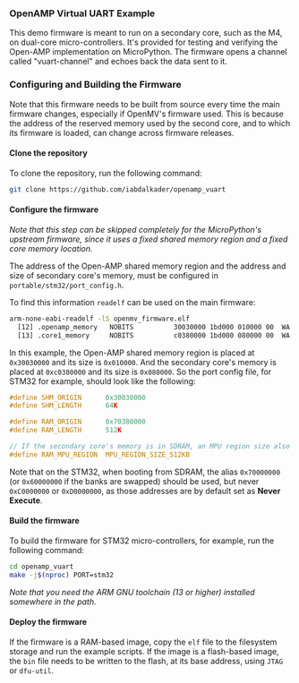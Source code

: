 ### OpenAMP Virtual UART Example

This demo firmware is meant to run on a secondary core, such as the M4, on dual-core micro-controllers. It's provided for testing and verifying the Open-AMP implementation on MicroPython. The firmware opens a channel called "vuart-channel" and echoes back the data sent to it.

### Configuring and Building the Firmware

Note that this firmware needs to be built from source every time the main firmware changes, especially if OpenMV's firmware used. This is because the address of the reserved memory used by the second core, and to which its firmware is loaded, can change across firmware releases.

#### Clone the repository
To clone the repository, run the following command:
```bash
git clone https://github.com/iabdalkader/openamp_vuart
```

#### Configure the firmware

*Note that this step can be skipped completely for the MicroPython's upstream firmware, since it uses a fixed shared memory region and a fixed core memory location.*

The address of the Open-AMP shared memory region and the address and size of secondary core's memory, must be configured in `portable/stm32/port_config.h`.

To find this information `readelf` can be used on the main firmware:
```bash
arm-none-eabi-readelf -lS openmv_firmware.elf
  [12] .openamp_memory   NOBITS          30030000 1bd000 010000 00  WA  0   0 32
  [13] .core1_memory     NOBITS          c0380000 1bd000 080000 00  WA  0   0 32
```
In this example, the Open-AMP shared memory region is placed at `0x30030000` and its size is `0x010000`. And the secondary core's memory is placed at `0xc0380000` and its size is `0x080000`. So the port config file, for STM32 for example, should look like the following:

```c
#define SHM_ORIGIN      0x30030000
#define SHM_LENGTH      64K

#define RAM_ORIGIN      0x70380000
#define RAM_LENGTH      512K

// If the secondary core's memory is in SDRAM, an MPU region size also needs to be defined.
#define RAM_MPU_REGION  MPU_REGION_SIZE_512KB
```

Note that on the STM32, when booting from SDRAM, the alias `0x70000000` (or `0x60000000` if the banks are swapped) should be used, but never `0xC0000000` or `0xD0000000`, as those addresses are by default set as **Never Execute**.

#### Build the firmware
To build the firmware for STM32 micro-controllers, for example, run the following command:
```bash
cd openamp_vuart
make -j$(nproc) PORT=stm32
```
*Note that you need the ARM GNU toolchain (13 or higher) installed somewhere in the path.*

#### Deploy the firmware

If the firmware is a RAM-based image, copy the `elf` file to the filesystem storage and run the example scripts. If the image is a flash-based image, the `bin` file needs to be written to the flash, at its base address, using `JTAG` or `dfu-util`.
